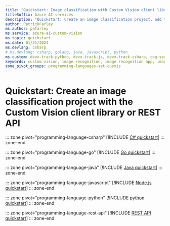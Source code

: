 ```yaml
---
title: "Quickstart: Image classification with Custom Vision client library or REST API"
titleSuffix: Azure AI services
description: "Quickstart: Create an image classification project, add tags, upload images, train your project, and make a prediction using the Custom Vision client library or the REST API"
author: PatrickFarley
ms.author: pafarley
ms.service: azure-ai-custom-vision
ms.topic: quickstart
ms.date: 01/21/2024
ms.devlang: csharp
# ms.devlang: csharp, golang, java, javascript, python
ms.custom: devx-track-python, devx-track-js, devx-track-csharp, cog-serv-seo-aug-2020, mode-api, devx-track-extended-java, devx-track-go
keywords: custom vision, image recognition, image recognition app, image analysis, image recognition software
zone_pivot_groups: programming-languages-set-cusvis
---
```


# Quickstart: Create an image classification project with the Custom Vision client library or REST API

::: zone pivot="programming-language-csharp"
[!INCLUDE [C# quickstart](../includes/quickstarts/csharp-tutorial.md)]
::: zone-end

::: zone pivot="programming-language-go"
[!INCLUDE [Go quickstart](../includes/quickstarts/go-tutorial.md)]
::: zone-end

::: zone pivot="programming-language-java"
[!INCLUDE [Java quickstart](../includes/quickstarts/java-tutorial.md)]
::: zone-end

::: zone pivot="programming-language-javascript"
[!INCLUDE [Node.js quickstart](../includes/quickstarts/node-tutorial.md)]
::: zone-end

::: zone pivot="programming-language-python"
[!INCLUDE [python quickstart](../includes/quickstarts/python-tutorial.md)]
::: zone-end

::: zone pivot="programming-language-rest-api"
[!INCLUDE [REST API quickstart](../includes/quickstarts/rest-tutorial.md)]
::: zone-end

